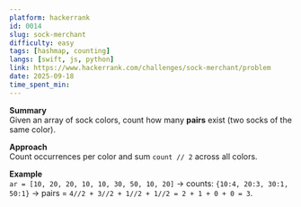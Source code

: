 ```yaml
---
platform: hackerrank
id: 0014
slug: sock-merchant
difficulty: easy
tags: [hashmap, counting]
langs: [swift, js, python]
link: https://www.hackerrank.com/challenges/sock-merchant/problem
date: 2025-09-18
time_spent_min:
---
```


**Summary**  
Given an array of sock colors, count how many **pairs** exist (two socks of the same color).

**Approach**  
Count occurrences per color and sum `count // 2` across all colors.

**Example**  
`ar = [10, 20, 20, 10, 10, 30, 50, 10, 20]` → counts: `{10:4, 20:3, 30:1, 50:1}` → pairs = `4//2 + 3//2 + 1//2 + 1//2 = 2 + 1 + 0 + 0 = 3`.
